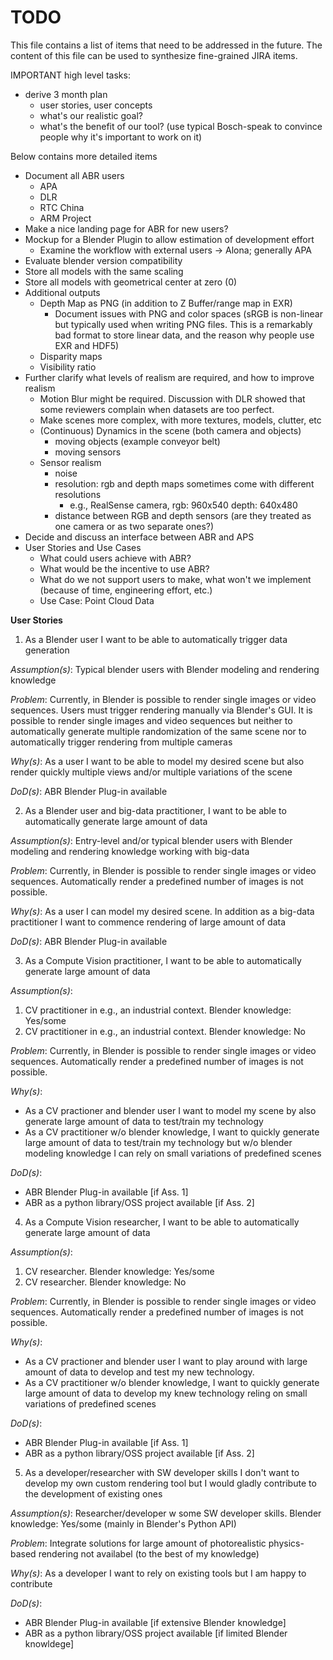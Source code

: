 # TODO

This file contains a list of items that need to be addressed in the future.
The content of this file can be used to synthesize fine-grained JIRA items.

IMPORTANT high level tasks:

* derive 3 month plan
  + user stories, user concepts
  + what's our realistic goal?
  + what's the benefit of our tool? (use typical Bosch-speak to convince people
    why it's important to work on it)

Below contains more detailed items

* Document all ABR users
  - APA
  - DLR
  - RTC China
  - ARM Project
* Make a nice landing page for ABR for new users?
* Mockup for a Blender Plugin to allow estimation of development effort
  + Examine the workflow with external users -> Alona; generally APA
* Evaluate blender version compatibility
* Store all models with the same scaling
* Store all models with geometrical center at zero (0)
* Additional outputs
  + Depth Map as PNG (in addition to Z Buffer/range map in EXR)
    - Document issues with PNG and color spaces (sRGB is non-linear but
      typically used when writing PNG files. This is a remarkably bad format to
      store linear data, and the reason why people use EXR and HDF5)
  + Disparity maps
  + Visibility ratio
* Further clarify what levels of realism are required, and how to improve
  realism
  + Motion Blur might be required. Discussion with DLR showed that some
    reviewers complain when datasets are too perfect.
  + Make scenes more complex, with more textures, models, clutter, etc
  + (Continuous) Dynamics in the scene (both camera and objects)
    - moving objects (example conveyor belt)
    - moving sensors
  + Sensor realism
    - noise
    - resolution: rgb and depth maps sometimes come with different resolutions
        - e.g., RealSense camera, rgb: 960x540 depth: 640x480
    - distance between RGB and depth sensors (are they treated as one camera or as two separate ones?)
* Decide and discuss an interface between ABR and APS
* User Stories and Use Cases
  + What could users achieve with ABR?
  + What would be the incentive to use ABR?
  + What do we not support users to make, what won't we implement (because of
    time, engineering effort, etc.)
  + Use Case: Point Cloud Data


**User Stories**

1. As a Blender user I want to be able to automatically trigger data generation

*Assumption(s)*: Typical blender users with Blender modeling and rendering knowledge

*Problem*: Currently, in Blender is possible to render single images or video sequences.
Users must trigger rendering manually via Blender's GUI. It is possible to render single
images and video sequences but neither to automatically generate multiple randomization of the same
scene nor to automatically trigger rendering from multiple cameras

*Why(s)*: As a user I want to be able to model my desired scene but also render quickly multiple views and/or
multiple variations of the scene

*DoD(s)*: ABR Blender Plug-in available


2. As a Blender user and big-data practitioner, I want to be able to automatically generate large amount of data

*Assumption(s)*: Entry-level and/or typical blender users with Blender modeling and rendering knowledge 
working with big-data

*Problem*: Currently, in Blender is possible to render single images or video sequences.
Automatically render a predefined number of images is not possible.

*Why(s)*: As a user I can model my desired scene. In addition as a big-data practitioner I want to commence
rendering of large amount of data

*DoD(s)*: ABR Blender Plug-in available


3. As a Compute Vision practitioner, I want to be able to automatically generate large amount of data

*Assumption(s)*: 
  1. CV practitioner in e.g., an industrial context. Blender knowledge: Yes/some
  2. CV practitioner in e.g., an industrial context. Blender knowledge: No

*Problem*: Currently, in Blender is possible to render single images or video sequences.
Automatically render a predefined number of images is not possible.

*Why(s)*:
 - As a CV practioner and blender user I want to model my scene by also generate large amount of data
 to test/train my technology
 - As a CV practitioner w/o blender knowledge, I want to quickly generate large amount of data to test/train
 my technology but w/o blender modeling knowledge I can rely on small variations of predefined scenes

*DoD(s)*:
- ABR Blender Plug-in available [if Ass. 1]
- ABR as a python library/OSS project available [if Ass. 2]


4. As a Compute Vision researcher, I want to be able to automatically generate large amount of data

*Assumption(s)*:
  1. CV researcher. Blender knowledge: Yes/some
  2. CV researcher. Blender knowledge: No

*Problem*: Currently, in Blender is possible to render single images or video sequences.
Automatically render a predefined number of images is not possible.

*Why(s)*:
 - As a CV practioner and blender user I want to play around with large amount of data to develop and test
 my new technology.
 - As a CV practitioner w/o blender knowledge, I want to quickly generate large amount of data to 
 develop my knew technology reling on small variations of predefined scenes
 
*DoD(s)*:
- ABR Blender Plug-in available [if Ass. 1]
- ABR as a python library/OSS project available [if Ass. 2]

5. As a developer/researcher with SW developer skills I don't want to develop my own custom
rendering tool but I would gladly contribute to the development of existing ones

*Assumption(s)*: Researcher/developer w some SW developer skills. 
Blender knowledge: Yes/some (mainly in Blender's Python API)

*Problem*: Integrate solutions for large amount of photorealistic physics-based rendering not availabel 
(to the best of my knowledge)

*Why(s)*: As a developer I want to rely on existing tools but I am happy to contribute
 
*DoD(s)*: 
- ABR Blender Plug-in available [if extensive Blender knowledge]
- ABR as a python library/OSS project available [if limited Blender knowldege]
